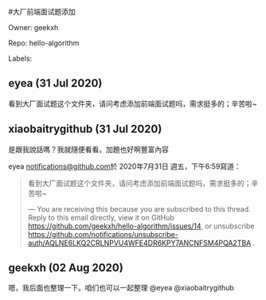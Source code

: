 #大厂前端面试题添加

Owner: geekxh

Repo: hello-algorithm

Labels: 

## eyea (31 Jul 2020)

看到大厂面试题这个文件夹，请问考虑添加前端面试题吗，需求挺多的；辛苦啦~

## xiaobaitrygithub (31 Jul 2020)

是跟我說話嗎？我就隨便看看。加題也好啊豐富內容

eyea <notifications@github.com>於 2020年7月31日 週五，下午6:59寫道：

> 看到大厂面试题这个文件夹，请问考虑添加前端面试题吗，需求挺多的；辛苦啦~
>
> —
> You are receiving this because you are subscribed to this thread.
> Reply to this email directly, view it on GitHub
> <https://github.com/geekxh/hello-algorithm/issues/14>, or unsubscribe
> <https://github.com/notifications/unsubscribe-auth/AQLNE6LKQ2CRLNPVU4WFE4DR6KPY7ANCNFSM4PQA2TBA>
> .
>


## geekxh (02 Aug 2020)

嗯，我后面也整理一下。咱们也可以一起整理 @eyea @xiaobaitrygithub 

